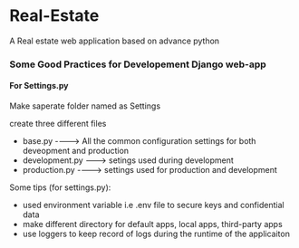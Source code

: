 # Real-Estate
A Real estate web application based on advance python



<h3> Some Good Practices for Developement Django web-app </h3>
<h4> For Settings.py </h4>
<span> Make saperate folder named as Settings </span>
<p> create three different files </p>
<ul>
<li>
base.py ----> All the common configuration settings for both deveopment and production
</li>
<li>
development.py ---> setings used during development
</li>
<li>
production.py ---->  settings used for production and development
</li>

</ul>

<p> Some tips (for settings.py): </p>
<ul>
<li> 
    used environment variable i.e .env file to secure keys and confidential data
</li>
<li>
make different directory for default apps, local apps, third-party apps
</li>
<li> use loggers to keep record of logs during the runtime of the applicaiton </li>
</ul>

